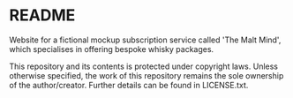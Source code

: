 <h1>README</h1>

Website for a fictional mockup subscription service called 'The Malt Mind', which specialises in offering bespoke whisky packages.

This repository and its contents is protected under copyright laws. Unless otherwise specified, the work of this repository remains the sole ownership of the author/creator. Further details can be found in LICENSE.txt.
